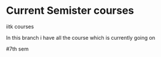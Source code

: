 # Current Semister courses

iitk courses

In this branch i have all the course which is currently going on


#7th sem


